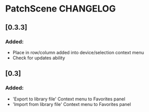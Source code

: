 # PatchScene CHANGELOG

## [0.3.3]
### Added:
- Place in row/column added into device/selection context menu
- Check for updates ability

## [0.3]
### Added:
- 'Export to library file' Context menu to Favorites panel
- 'Import from library file' Context menu to Favorites panel
